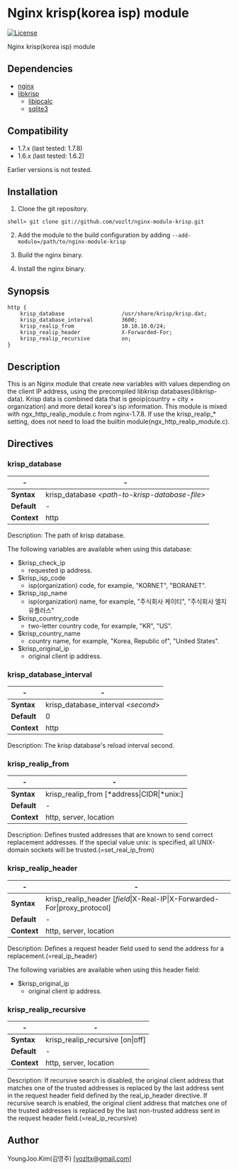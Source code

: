 Nginx krisp(korea isp) module
==========

[![License](http://img.shields.io/badge/license-BSD-brightgreen.svg)](https://github.com/vozlt/nginx-module-krisp/blob/master/LICENSE)

Nginx krisp(korea isp) module

## Dependencies
* [nginx](http://nginx.org)
* [libkrisp](https://github.com/Joungkyun/libkrisp)
  * [libipcalc](https://github.com/Joungkyun/libipcalc)
  * [sqlite3](http://www.sqlite.org)

## Compatibility
* 1.7.x (last tested: 1.7.8)
* 1.6.x (last tested: 1.6.2)

Earlier versions is not tested.

## Installation

1. Clone the git repository.

  ```
  shell> git clone git://github.com/vozlt/nginx-module-krisp.git
  ```

2. Add the module to the build configuration by adding 
  `--add-module=/path/to/nginx-module-krisp`

3. Build the nginx binary.

4. Install the nginx binary.

## Synopsis

```Nginx
http {
    krisp_database                  /usr/share/krisp/krisp.dat;
    krisp_database_interval         3600;
    krisp_realip_from               10.10.10.0/24;
    krisp_realip_header             X-Forwarded-For;
    krisp_realip_recursive          on;
}
```

## Description
This is an Nginx module that create new variables with values depending on
the client IP address, using the precompiled libkrisp databases(libkrisp-data).
Krisp data is combined data that is geoip(country + city + organization) and more detail korea's isp information.
This module is mixed with ngx_http_realip_module.c from nginx-1.7.8.
If use the krisp_realip_* setting, does not need to load the builtin module(ngx_http_realip_module.c).

## Directives

### krisp_database

| -   | - |
| --- | --- |
| **Syntax**  | krisp_database *\<path-to-krisp-database-file\>* |
| **Default** | - |
| **Context** | http |

Description: The path of krisp database.

The following variables are available when using this database:

* $krisp_check_ip
  * requested ip address.
* $krisp_isp_code
  * isp(organization) code, for example, "KORNET", "BORANET".
* $krisp_isp_name
  * isp(organization) name, for example, "주식회사 케이티", "주식회사 엘지유플러스"
* $krisp_country_code
  * two-letter country code, for example, "KR", "US".
* $krisp_country_name
  * country name, for example, "Korea, Republic of", "United States".
* $krisp_original_ip
  * original client ip address.

### krisp_database_interval

| -   | - |
| --- | --- |
| **Syntax**  | krisp_database_interval \<*second*\> |
| **Default** | 0 |
| **Context** | http |

Description: The krisp database's reload interval second.

### krisp_realip_from

| -   | - |
| --- | --- |
| **Syntax**  | krisp_realip_from [*address\|CIDR\|*unix:] |
| **Default** | - |
| **Context** | http, server, location |

Description: Defines trusted addresses that are known to send correct replacement addresses. If the special value unix: is specified, all UNIX-domain sockets will be trusted.(=set_real_ip_from)

### krisp_realip_header

| -   | - |
| --- | --- |
| **Syntax**  | krisp_realip_header [*field*\|X-Real-IP\|X-Forwarded-For\|proxy_protocol] |
| **Default** | - |
| **Context** | http, server, location |

Description: Defines a request header field used to send the address for a replacement.(=real_ip_header)

The following variables are available when using this header field:

* $krisp_original_ip
  * original client ip address.

### krisp_realip_recursive

| -   | - |
| --- | --- |
| **Syntax**  | krisp_realip_recursive [on\|off] |
| **Default** | - |
| **Context** | http, server, location |

Description: If recursive search is disabled, the original client address that matches one of the trusted addresses is replaced by the last address sent in the request header field defined by the real_ip_header directive. If recursive search is enabled, the original client address that matches one of the trusted addresses is replaced by the last non-trusted address sent in the request header field.(=real_ip_recursive)

## Author
YoungJoo.Kim(김영주) [<vozltx@gmail.com>]
